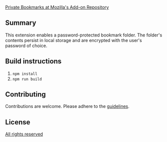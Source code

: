 [Private Bookmarks at Mozilla's Add-on Repository](https://addons.mozilla.org/en-US/firefox/addon/webext-private-bookmarks/)

## Summary

This extension enables a password-protected bookmark folder. The folder's contents persist in local
storage and are encrypted with the user's password of choice.

## Build instructions

1. `npm install`
2. `npm run build`

## Contributing

Contributions are welcome. Please adhere to the [guidelines](CONTRIBUTING.md).

## License

[All rights reserved](LICENSE.txt)
